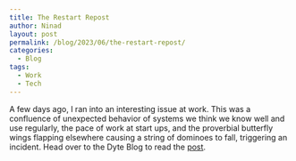 ```yaml
---
title: The Restart Repost
author: Ninad
layout: post
permalink: /blog/2023/06/the-restart-repost/
categories:
  - Blog
tags:
  - Work
  - Tech
---
```


A few days ago, I ran into an interesting issue at work. This was a confluence of unexpected behavior of systems we think we know well and use regularly, the pace of work at start ups, and the proverbial butterfly wings flapping elsewhere causing a string of dominoes to fall, triggering an incident. Head over to the Dyte Blog to read the [post](https://dyte.io/blog/the-day-restart-saved-us/). 